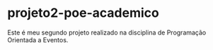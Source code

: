 # projeto2-poe-academico
Este é meu segundo projeto realizado na disciplina de Programação Orientada a Eventos.
